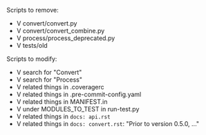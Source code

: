 Scripts to remove:
- V convert/convert.py
- V convert/convert_combine.py
- V process/process_deprecated.py
- V tests/old

Scripts to modify:
- V search for "Convert"
- V search for "Process"
- V related things in .coveragerc
- V related things in .pre-commit-config.yaml
- V related things in MANIFEST.in
- V under MODULES_TO_TEST in run-test.py
- V related things in `docs: api.rst`
- V related things in `docs: convert.rst`: "Prior to version 0.5.0, ..."
